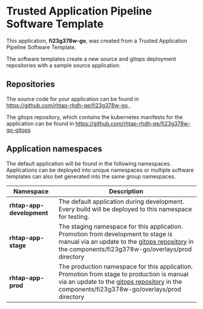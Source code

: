 # Trusted Application Pipeline Software Template

This application, **fi23g378w-go**, was created from a Trusted Application Pipeline Software Template.

The software templates create a new source and gitops deployment repositories with a sample source application. 

## Repositories

The source code for your application can be found in [https://github.com/rhtap-rhdh-qe/fi23g378w-go ](https://github.com/rhtap-rhdh-qe/fi23g378w-go ).
 
The gitops repository, which contains the kubernetes manifests for the application can be found in 
[https://github.com/rhtap-rhdh-qe/fi23g378w-go-gitops ](https://github.com/rhtap-rhdh-qe/fi23g378w-go-gitops ) 

## Application namespaces 

The default application will be found in the following namespaces. Applications can be deployed into unique namespaces or multiple software templates can also bet generated into the same group namespaces.  

|  Namespace   |  Description   |  
| -------- | -------- |   
| **rhtap-app-development** | The default application during development. Every build will be deployed to this namespace for testing. | 
| **rhtap-app-stage** | The staging namespace for this application. Promotion from development to stage is manual via an update to the [gitops repository](https://github.com/rhtap-rhdh-qe/fi23g378w-go-gitops ) in the components/fi23g378w-go/overlays/prod directory |  
| **rhtap-app-prod** | The production namespace for this application. Promotion from stage to production is manual via an update to the [gitops repository](https://github.com/rhtap-rhdh-qe/fi23g378w-go-gitops ) in the components/fi23g378w-go/overlays/prod directory | 